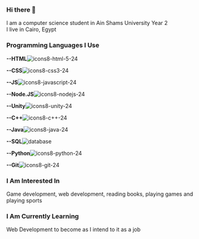 ### Hi there 👋
I am a computer science student in Ain Shams University Year 2  
I live in Cairo, Egypt
### Programming Languages I Use
**--HTML**![icons8-html-5-24](https://user-images.githubusercontent.com/79015880/115799190-3a38da80-a3d8-11eb-9c4a-237026fa6103.png)
  
**--CSS**![icons8-css3-24](https://user-images.githubusercontent.com/79015880/115799245-55a3e580-a3d8-11eb-8238-cf1d072ee3be.png)
  
**--JS**![icons8-javascript-24](https://user-images.githubusercontent.com/79015880/115799295-71a78700-a3d8-11eb-8fa2-2eac46975332.png)
  
**--Node.JS**![icons8-nodejs-24](https://user-images.githubusercontent.com/79015880/115799323-8ab03800-a3d8-11eb-9e06-241ec6552a4c.png)
  
**--Unity**![icons8-unity-24](https://user-images.githubusercontent.com/79015880/115799125-16759480-a3d8-11eb-8901-a6a21a1b98be.png)
  
**--C++**![icons8-c++-24](https://user-images.githubusercontent.com/79015880/115799377-addae780-a3d8-11eb-9d6c-7933d68a44d5.png)
  
**--Java**![icons8-java-24](https://user-images.githubusercontent.com/79015880/115799410-bf23f400-a3d8-11eb-8ca6-44423d0ff2bb.png)
  
**--SQL**![database](https://user-images.githubusercontent.com/79015880/115799504-ea0e4800-a3d8-11eb-8574-bc3402675217.png)
  
**--Python**![icons8-python-24](https://user-images.githubusercontent.com/79015880/115799440-c9de8900-a3d8-11eb-81c1-9a8c9aefc24d.png)
  
**--Git**![icons8-git-24](https://user-images.githubusercontent.com/79015880/115799541-01e5cc00-a3d9-11eb-9ac8-5cc6ea4c7816.png)
  
### I Am Interested In
Game development, web development, reading books, playing games and playing sports
### I Am Currently Learning
Web Development to become as I intend to it as a job


<!--
**MohamedAbdelAleem-cs/MohamedAbdelAleem-cs** is a ✨ _special_ ✨ repository because its `README.md` (this file) appears on your GitHub profile.

Here are some ideas to get you started:

- 🔭 I’m currently working on ...
- 🌱 I’m currently learning ...
- 👯 I’m looking to collaborate on ...
- 🤔 I’m looking for help with ...
- 💬 Ask me about ...
- 📫 How to reach me: ...
- 😄 Pronouns: ...
- ⚡ Fun fact: ...
-->
